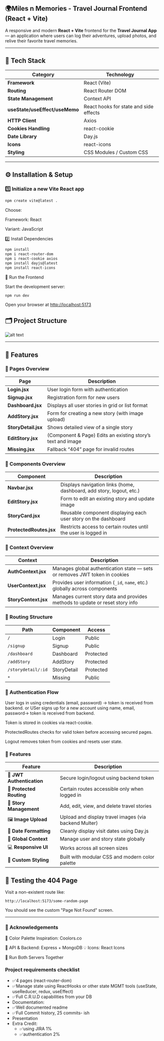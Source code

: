 ## 🌍Miles n Memories -  Travel Journal Frontend (React + Vite)

A responsive and modern **React + Vite** frontend for the **Travel Journal App** — an application where users can log their adventures, upload photos, and relive their favorite travel memories.  

---

## 🧰 Tech Stack

| Category | Technology |
|-----------|-------------|
| **Framework** | React (Vite) |
| **Routing** | React Router DOM |
| **State Management** | Context API |
| **useState/useEffect/useMemo** | React hooks for state and side effects       |
| **HTTP Client** | Axios |
| **Cookies Handling** | react-cookie |
| **Date Library** | Day.js |
| **Icons** | react-icons |
| **Styling** | CSS Modules / Custom CSS |

---

## ⚙️ Installation & Setup

### 1️⃣ Initialize a new Vite React app
```bash
npm create vite@latest .
```

Choose:

Framework: React

Variant: JavaScript

2️⃣ Install Dependencies
``` bash
npm install
npm i react-router-dom
npm i react-cookie axios 
npm install dayjs@latest
npm install react-icons
```

🚀 Run the Frontend

Start the development server:
``` bash
npm run dev
```
Open your browser at [http://localhost:5173](http://localhost:5173)

## 🗂️ Project Structure

![alt text](<Screenshot 2025-10-17 224159.png>)



---
## 📁 Features
### 📄 Pages Overview
| Page                | Description                                                 |
| ------------------- | ----------------------------------------------------------- |
| **Login.jsx**       | User login form with authentication                         |
| **Signup.jsx**      | Registration form for new users                             |
| **Dashboard.jsx**   | Displays all user stories in grid or list format            |
| **AddStory.jsx**    | Form for creating a new story (with image upload)           |
| **StoryDetail.jsx** | Shows detailed view of a single story                       |
| **EditStory.jsx**   | (Component & Page) Edits an existing story’s text and image |
| **Missing.jsx**     | Fallback “404” page for invalid routes                      |


### 🧩 Components Overview
| Component               | Description                                                          |
| ----------------------- | -------------------------------------------------------------------- |
| **Navbar.jsx**          | Displays navigation links (home, dashboard, add story, logout, etc.) |
| **EditStory.jsx**       | Form to edit an existing story and update image                      |
| **StoryCard.jsx**       | Reusable component displaying each user story on the dashboard       |
| **ProtectedRoutes.jsx** | Restricts access to certain routes until the user is logged in       |

### 🧠 Context Overview
| Context              | Description                                                                   |
| -------------------- | ----------------------------------------------------------------------------- |
| **AuthContext.jsx**  | Manages global authentication state — sets or removes JWT token in cookies    |
| **UserContext.jsx**  | Provides user information (`_id`, `name`, etc.) globally across components    |
| **StoryContext.jsx** | Manages current story data and provides methods to update or reset story info |

### 🧭 Routing Structure
| Path             | Component   | Access    |
| ---------------- | ----------- | --------- |
| `/`              | Login       | Public    |
| `/signup`        | Signup      | Public    |
| `/dashboard`     | Dashboard   | Protected |
| `/addStory`      | AddStory    | Protected |
| `/storydetail/:id`     | StoryDetail | Protected |
| `*`              | Missing     | Public    |

### 🔐 Authentication Flow

User logs in using credentials (email, password) → token is received from backend.
or
USer signs up for a new account using name, email, password→ token is received from backend.

Token is stored in cookies via react-cookie.

ProtectedRoutes checks for valid token before accessing secured pages.

Logout removes token from cookies and resets user state.

### 🧁 Features
| Feature                   | Description                                           |
| ------------------------- | ----------------------------------------------------- |
| 🔑 **JWT Authentication** | Secure login/logout using backend token               |
| 🧭 **Protected Routing**  | Certain routes accessible only when logged in         |
| 📖 **Story Management**   | Add, edit, view, and delete travel stories            |
| 🖼️ **Image Upload**      | Upload and display travel images (via backend Multer) |
| 📆 **Date Formatting**    | Cleanly display visit dates using Day.js              |
| 🧠 **Global Context**     | Manage user and story state globally                  |
| 💻 **Responsive UI**      | Works across all screen sizes                         |
| 🎨 **Custom Styling**     | Built with modular CSS and modern color palette       |


## 🧪 Testing the 404 Page

Visit a non-existent route like:

```
http://localhost:5173/some-random-page
```

You should see the custom "Page Not Found" screen.

---

### 🙌 Acknowledgements

🎨 Color Palette Inspiration: Coolors.co

🧭 API & Backend: Express + MongoDB
💡 Icons: React Icons

🔗 Run Both Servers Together


### Project requirements checklist

- ✅4 pages (react-router-dom)
- ✅Manage state using ReactHooks or other state MGMT tools (useState, useReducer, redux, useEffect)
- ✅Full C.R.U.D capabilities from your DB
- Documentation:
- ✅Well documented readme
- ✅Full Commit history, 25 commits- ish
- Presentation
- Extra Credit:
    - ✅using JIRA 1%    
    - ✅authentication 2%
